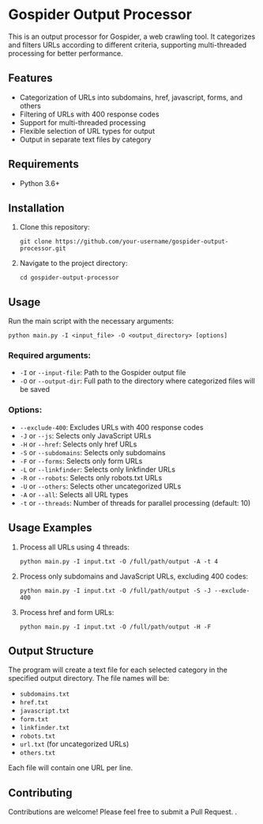 # Gospider Output Processor

This is an output processor for Gospider, a web crawling tool. It categorizes and filters URLs according to different criteria, supporting multi-threaded processing for better performance.

## Features

- Categorization of URLs into subdomains, href, javascript, forms, and others
- Filtering of URLs with 400 response codes
- Support for multi-threaded processing
- Flexible selection of URL types for output
- Output in separate text files by category

## Requirements

- Python 3.6+

## Installation

1. Clone this repository:
   ```
   git clone https://github.com/your-username/gospider-output-processor.git
   ```

2. Navigate to the project directory:
   ```
   cd gospider-output-processor
   ```

## Usage

Run the main script with the necessary arguments:

```
python main.py -I <input_file> -O <output_directory> [options]
```

### Required arguments:

- `-I` or `--input-file`: Path to the Gospider output file
- `-O` or `--output-dir`: Full path to the directory where categorized files will be saved

### Options:

- `--exclude-400`: Excludes URLs with 400 response codes
- `-J` or `--js`: Selects only JavaScript URLs
- `-H` or `--href`: Selects only href URLs
- `-S` or `--subdomains`: Selects only subdomains
- `-F` or `--forms`: Selects only form URLs
- `-L` or `--linkfinder`: Selects only linkfinder URLs
- `-R` or `--robots`: Selects only robots.txt URLs
- `-U` or `--others`: Selects other uncategorized URLs
- `-A` or `--all`: Selects all URL types
- `-t` or `--threads`: Number of threads for parallel processing (default: 10)

## Usage Examples

1. Process all URLs using 4 threads:
   ```
   python main.py -I input.txt -O /full/path/output -A -t 4
   ```

2. Process only subdomains and JavaScript URLs, excluding 400 codes:
   ```
   python main.py -I input.txt -O /full/path/output -S -J --exclude-400
   ```

3. Process href and form URLs:
   ```
   python main.py -I input.txt -O /full/path/output -H -F
   ```

## Output Structure

The program will create a text file for each selected category in the specified output directory. The file names will be:

- `subdomains.txt`
- `href.txt`
- `javascript.txt`
- `form.txt`
- `linkfinder.txt`
- `robots.txt`
- `url.txt` (for uncategorized URLs)
- `others.txt`

Each file will contain one URL per line.

## Contributing

Contributions are welcome! Please feel free to submit a Pull Request.
.
